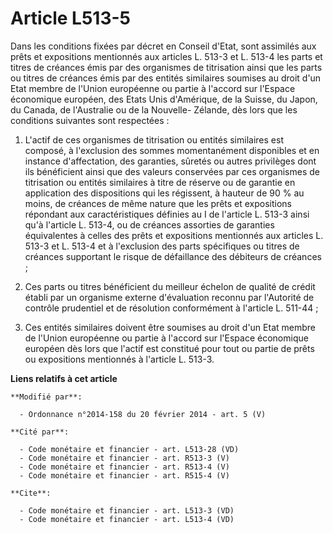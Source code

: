 # Article L513-5

Dans les conditions fixées par décret en Conseil d'Etat, sont assimilés aux prêts et expositions mentionnés aux articles L.
513-3 et L. 513-4 les parts et titres de créances émis par des organismes de titrisation ainsi que les parts ou titres de
créances émis par des entités similaires soumises au droit d'un Etat membre de l'Union européenne ou partie à l'accord sur
l'Espace économique européen, des Etats Unis d'Amérique, de la Suisse, du Japon, du Canada, de l'Australie ou de la Nouvelle-
Zélande, dès lors que les conditions suivantes sont respectées : 

1. L'actif de ces organismes de titrisation ou entités similaires est composé, à l'exclusion des sommes momentanément
disponibles et en instance d'affectation, des garanties, sûretés ou autres privilèges dont ils bénéficient ainsi que des
valeurs conservées par ces organismes de titrisation ou entités similaires à titre de réserve ou de garantie en application
des dispositions qui les régissent, à hauteur de 90 % au moins, de créances de même nature que les prêts et expositions
répondant aux caractéristiques définies au I de l'article L. 513-3 ainsi qu'à l'article L. 513-4, ou de créances assorties de
garanties équivalentes à celles des prêts et expositions mentionnés aux articles L. 513-3 et L. 513-4 et à l'exclusion des
parts spécifiques ou titres de créances supportant le risque de défaillance des débiteurs de créances ; 

2. Ces parts ou titres bénéficient du meilleur échelon de qualité de crédit établi par un organisme externe d'évaluation
reconnu par l'Autorité de contrôle prudentiel et de résolution conformément à l'article L. 511-44 ; 

3. Ces entités similaires doivent être soumises au droit d'un Etat membre de l'Union européenne ou partie à l'accord sur
l'Espace économique européen dès lors que l'actif est constitué pour tout ou partie de prêts ou expositions mentionnés à
l'article L. 513-3.

**Liens relatifs à cet article**

	**Modifié par**:

	  - Ordonnance n°2014-158 du 20 février 2014 - art. 5 (V)

	**Cité par**:

	  - Code monétaire et financier - art. L513-28 (VD)
	  - Code monétaire et financier - art. R513-3 (V)
	  - Code monétaire et financier - art. R513-4 (V)
	  - Code monétaire et financier - art. R515-4 (V)

	**Cite**:

	  - Code monétaire et financier - art. L513-3 (VD)
	  - Code monétaire et financier - art. L513-4 (VD)
